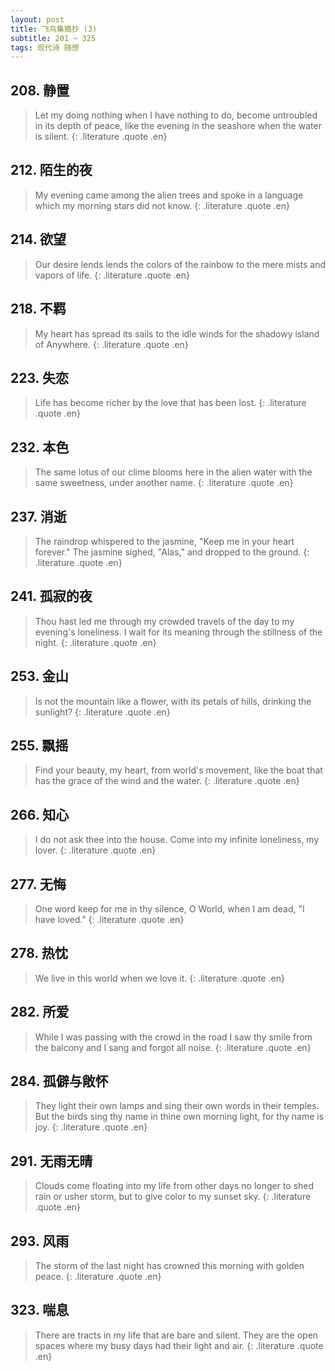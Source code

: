 ```yaml
---
layout: post
title: 飞鸟集摘抄 (3)
subtitle: 201 ~ 325
tags: 现代诗 随想
---
```


## 208. 静置

> Let my doing nothing when I have nothing to do, 
> become untroubled in its depth of peace, like the evening in the seashore when the water is silent.
{: .literature .quote .en}


## 212. 陌生的夜

> My evening came among the alien trees and spoke in a language which my morning stars did not know.
{: .literature .quote .en}

## 214. 欲望

> Our desire lends lends the colors of the rainbow to the mere mists and vapors of life.
{: .literature .quote .en}

## 218. 不羁

> My heart has spread its sails to the idle winds for the shadowy island of Anywhere.
{: .literature .quote .en}


## 223. 失恋

> Life has become richer by the love that has been lost.
{: .literature .quote .en}

## 232. 本色

> The same lotus of our clime blooms here in the alien water with the same sweetness, under another name.
{: .literature .quote .en}

## 237. 消逝

> The raindrop whispered to the jasmine, "Keep me in your heart forever."
> The jasmine sighed, "Alas," and dropped to the ground.
{: .literature .quote .en}

## 241. 孤寂的夜

> Thou hast led me through my crowded travels of the day to my evening's loneliness.
> I wait for its meaning through the stillness of the night.
{: .literature .quote .en}

## 253. 金山

> Is not the mountain like a flower, with its petals of hills, drinking the sunlight?
{: .literature .quote .en}

## 255. 飘摇

> Find your beauty, my heart, from world's movement,
> like the boat that has the grace of the wind and the water.
{: .literature .quote .en}

## 266. 知心

> I do not ask thee into the house.
> Come into my infinite loneliness, my lover.
{: .literature .quote .en}

## 277. 无悔

> One word keep for me in thy silence, O World, when I am dead, "I have loved."
{: .literature .quote .en}

## 278. 热忱

> We live in this world when we love it.
{: .literature .quote .en}

## 282. 所爱

> While I was passing with the crowd in the road I saw thy smile from the balcony and I sang and forgot all noise.
{: .literature .quote .en}

## 284. 孤僻与敞怀

> They light their own lamps and sing their own words in their temples.
> But the birds sing thy name in thine own morning light, for thy name is joy.
{: .literature .quote .en}

## 291. 无雨无晴

> Clouds come floating into my life from other days no longer to shed rain or usher storm,
> but to give color to my sunset sky.
{: .literature .quote .en}

## 293. 风雨

> The storm of the last night has crowned this morning with golden peace.
{: .literature .quote .en}

## 323. 喘息

> There are tracts in my life that are bare and silent.
> They are the open spaces where my busy days had their light and air.
{: .literature .quote .en}

